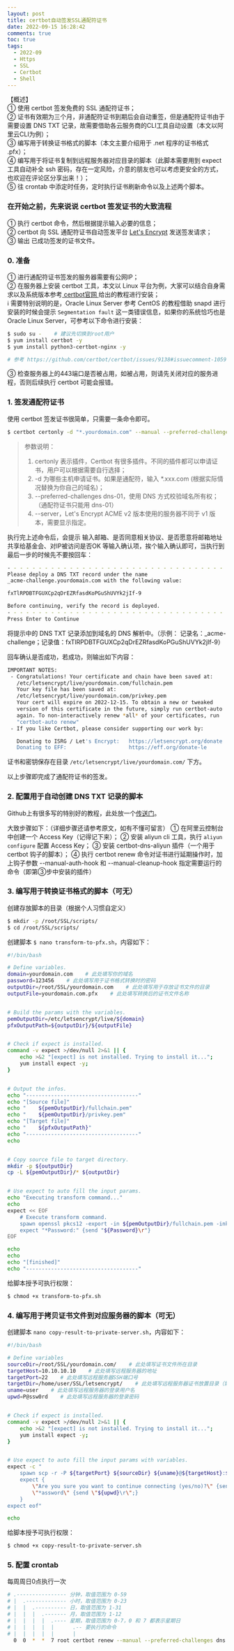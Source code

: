 ```yaml
---
layout: post
title: certbot自动签发SSL通配符证书
date: 2022-09-15 16:28:42
comments: true
toc: true
tags:
  - 2022-09
  - Https
  - SSL
  - Certbot
  - Shell
---
```


【概述】  
① 使用 certbot 签发免费的 SSL 通配符证书；  
② 证书有效期为三个月，非通配符证书到期后会自动重签，但是通配符证书由于需要设置 DNS TXT 记录，故需要借助各云服务商的CLI工具自动设置（本文以阿里云CLI为例）；  
③ 编写用于转换证书格式的脚本（本文主要介绍用于 .net 程序的证书格式 .pfx）；  
④ 编写用于将证书复制到远程服务器对应目录的脚本（此脚本需要用到 expect 工具自动补全 ssh 密码，存在一定风险，介意的朋友也可以考虑更安全的方式，也欢迎在评论区分享出来！）；  
⑤ 往 crontab 中添定时任务，定时执行证书刷新命令以及上述两个脚本。  

<!--more-->

### 在开始之前，先来说说 certbot 签发证书的大致流程
① 执行 certbot 命令，然后根据提示输入必要的信息；  
② certbot 向 SSL 通配符证书自动签发平台 [Let's Encrypt](https://letsencrypt.org/) 发送签发请求；  
③ 输出 已成功签发的证书文件。  

### 0. 准备
① 进行通配符证书签发的服务器需要有公网IP；  
② 在服务器上安装 certbot 工具，本文以 Linux 平台为例，大家可以结合自身需求以及系统版本参考[ certbot官网 ](https://certbot.eff.org/instructions?ws=other&os=centosrhel7)给出的教程进行安装；  
:information_source: 需要特别说明的是，Oracle Linux Server 参考 CentOS 的教程借助 snapd 进行安装的时候会提示 ``Segmentation fault`` 这一类错误信息，如果你的系统恰巧也是 Oracle Linux Server，可参考以下命令进行安装：
``` bash
$ sudo su -    # 建议先切换到root用户
$ yum install certbot -y
$ yum install python3-certbot-nginx -y

# 参考 https://github.com/certbot/certbot/issues/9138#issuecomment-1059061866
```
③ 检查服务器上的443端口是否被占用，如被占用，则请先关闭对应的服务进程，否则后续执行 certbot 可能会报错。  

### 1. 签发通配符证书
使用 certbot 签发证书很简单，只需要一条命令即可。
``` bash
$ certbot certonly -d "*.yourdomain.com" --manual --preferred-challenges dns-01 --server https://acme-v02.api.letsencrypt.org/directory
```
> 参数说明：
> 1. certonly 表示插件，Certbot 有很多插件。不同的插件都可以申请证书，用户可以根据需要自行选择；
> 2. -d 为哪些主机申请证书。如果是通配符，输入 *.xxx.com (根据实际情况替换为你自己的域名)；
> 3. --preferred-challenges dns-01，使用 DNS 方式校验域名所有权；（通配符证书只能用 dns-01）
> 4. --server，Let's Encrypt ACME v2 版本使用的服务器不同于 v1 版本，需要显示指定。

执行完上述命令后，会提示 输入邮箱、是否同意相关协议、是否愿意将邮箱地址共享给基金会、对IP被访问是否OK 等输入确认项，挨个输入确认即可，当执行到最后一步的时候先不要按回车：
``` bash
- - - - - - - - - - - - - - - - - - - - - - - - - - - - - - - - - - - - - - - -
Please deploy a DNS TXT record under the name
_acme-challenge.yourdomain.com with the following value:

fxTlRPDBTFGUXCp2qDrEZRfasdKoPGuShUVYk2jIf-9

Before continuing, verify the record is deployed.
- - - - - - - - - - - - - - - - - - - - - - - - - - - - - - - - - - - - - - - -
Press Enter to Continue
```

将提示中的 DNS TXT 记录添加到域名的 DNS 解析中。（示例： 记录名：_acme-challenge；记录值：fxTlRPDBTFGUXCp2qDrEZRfasdKoPGuShUVYk2jIf-9）  

回车确认是否成功，若成功，则输出如下内容：
``` bash
IMPORTANT NOTES:
 - Congratulations! Your certificate and chain have been saved at:
   /etc/letsencrypt/live/yourdomain.com/fullchain.pem
   Your key file has been saved at:
   /etc/letsencrypt/live/yourdomain.com/privkey.pem
   Your cert will expire on 2022-12-15. To obtain a new or tweaked
   version of this certificate in the future, simply run certbot-auto
   again. To non-interactively renew *all* of your certificates, run
   "certbot-auto renew"
 - If you like Certbot, please consider supporting our work by:

   Donating to ISRG / Let's Encrypt:   https://letsencrypt.org/donate
   Donating to EFF:                    https://eff.org/donate-le
```

证书和密钥保存在目录 ``/etc/letsencrypt/live/yourdomain.com/`` 下方。

以上步骤即完成了通配符证书的签发。

### 2. 配置用于自动创建 DNS TXT 记录的脚本
Github上有很多写的特别好的教程，此处放一个[传送门](https://github.com/justjavac/certbot-dns-aliyun)。  

大致步骤如下：（详细步骤还请参考原文，如有不懂可留言）
① 在阿里云控制台中创建一个 Access Key（记得记下来）；
② 安装 aliyun cli 工具，执行 ``aliyun configure`` 配置 Access Key；
③ 安装 certbot-dns-aliyun 插件（一个用于 certbot 钩子的脚本）；
④ 执行 certbot renew 命令对证书进行延期操作时，加上钩子参数 --manual-auth-hook 和 --manual-cleanup-hook 指定需要运行的命令（即第③步中安装的插件）

### 3. 编写用于转换证书格式的脚本（可无）
创建存放脚本的目录（根据个人习惯自定义）
``` bash
$ mkdir -p /root/SSL/scripts/
$ cd /root/SSL/scripts/
```

创建脚本 ``$ nano transform-to-pfx.sh``，内容如下：
``` bash
#!/bin/bash

# Define variables.
domain=yourdomain.com    # 此处填写你的域名
password=123456    # 此处填写用于证书格式转换时的密码
outputDir=/root/SSL/yourdomain.com    # 此处填写用于存放证书文件的目录
outputFile=yourdomain.com.pfx    # 此处填写转换后的证书文件名称


# Build the params with the variables.
pemOutputDir=/etc/letsencrypt/live/${domain}
pfxOutputPath=${outputDir}/${outputFile}


# Check if expect is installed.
command -v expect >/dev/null 2>&1 || {
    echo >&2 "[expect] is not installed. Trying to install it...";
    yum install expect -y;
}


# Output the infos.
echo "------------------------------------"
echo "[Source file]"
echo "    ${pemOutputDir}/fullchain.pem"
echo "    ${pemOutputDir}/privkey.pem"
echo "[Target file]"
echo "    ${pfxOutputPath}"
echo "------------------------------------"
echo


# Copy source file to target directory.
mkdir -p ${outputDir}
cp -L ${pemOutputDir}/* ${outputDir}


# Use expect to auto fill the input params.
echo "Executing transform command..."
echo
expect << EOF
    # Execute transform command.
    spawn openssl pkcs12 -export -in ${pemOutputDir}/fullchain.pem -inkey ${pemOutputDir}/privkey.pem -out ${pfxOutputPath}
    expect "*Password:" {send "${Password}\r"}
EOF

echo
echo
echo "[finished]"
echo "------------------------------------"
```

给脚本授予可执行权限：
``` bash
$ chmod +x transform-to-pfx.sh
```

### 4. 编写用于拷贝证书文件到对应服务器的脚本（可无）
创建脚本 ``nano copy-result-to-private-server.sh``，内容如下：
``` bash
#!/bin/bash

# Define variables
sourceDir=/root/SSL/yourdomain.com/    # 此处填写证书文件所在目录
targetHost=10.10.10.10    # 此处填写远程服务器的地址
targetPort=22    # 此处填写远程服务器SSH端口号
targetDir=/home/user/SSL/letsencrypt/    # 此处填写远程服务器证书放置目录（需提前创建）
uname=user    # 此处填写远程服务器的登录用户名
upwd=P@ssw0rd    # 此处填写远程服务器的登录密码


# Check if expect is installed.
command -v expect >/dev/null 2>&1 || {
    echo >&2 "[expect] is not installed. Trying to install it...";
    yum install expect -y;
}


# Use expect to auto fill the input params with variables.
expect -c "
    spawn scp -r -P ${targetPort} ${sourceDir} ${uname}@${targetHost}:${targetDir}
    expect {
        \"Are you sure you want to continue connecting (yes/no)?\" {send \"yes\r\"; exp_continue;}
        \"*assword\" {send \"${upwd}\r\";}
    }
expect eof"

echo
```

给脚本授予可执行权限：
``` bash
$ chmod +x copy-result-to-private-server.sh
```

### 5. 配置 crontab
每周周日0点执行一次
``` bash
# .---------------- 分钟，取值范围为 0-59
# |  .------------- 小时，取值范围为 0-23
# |  |  .---------- 日，取值范围为 1-31
# |  |  |  .------- 月，取值范围为 1-12
# |  |  |  |  .---- 星期，取值范围为 0-7，0 和 7 都表示星期日
# |  |  |  |  |      .-- 要执行的命令
# |  |  |  |  |      |
  0  0  *  *  7 root certbot renew --manual --preferred-challenges dns --manual-auth-hook "alidns" --manual-cleanup-hook "alidns clean" --deploy-hook "/root/SSL/scripts/transform-to-pfx.sh 2>&1 >/root/SSL/scripts/transform-to-pfx.log && /root/SSL/scripts/copy-result-to-private-server.sh 2>&1 >/root/SSL/scripts/copy-result-to-private-server.log"
```





